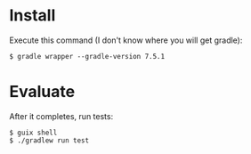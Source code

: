 # Install

Execute this command (I don't know where you will get gradle):

```console
$ gradle wrapper --gradle-version 7.5.1
```

# Evaluate

After it completes, run tests:

```console
$ guix shell
$ ./gradlew run test
```

